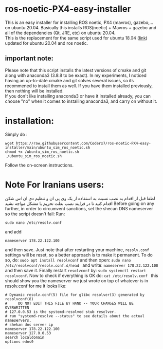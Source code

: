 # ros-noetic-PX4-easy-installer
This is an easy installer for installing ROS noetic, PX4 (mavros), gazebo,... on ubuntu 20.04.
Basically this installs ROS(noetic) + Mavros + gazebo and all of the dependencies (Qt, JRE, etc) on ubuntu 20.04.   
This is the replacement for the same script used for ubuntu 18.04 ([link](https://docs.px4.io/master/en/dev_setup/dev_env_linux_ubuntu.html#ros-gazebo)) updated for ubuntu 20.04 and ros noetic.   

## important note: 
Please note that this script installs the latest versions of cmake and git along with anaconda3 (3.8.8 to be exact). 
In my experiments, I noticed having an up-to-date cmake and git solves several issues, so its recommened to install them as well. 
If you have them installed previously, then nothing will be installed.   
If you don't like installing anaconda3 or have it installed already, you can choose "no" when it comes to installing anaconda3, and carry on without it. 

# installation: 
Simply do :
```
wget https://raw.githubusercontent.com/Coderx7/ros-noetic-PX4-easy-installer/main/ubuntu_sim_ros_noetic.sh
chmod +x /ubuntu_sim_ros_noetic.sh
./ubuntu_sim_ros_noetic.sh
```
Follow the on-screen instructions. 

# Note For Iranians users:
لطفا قبل از اقدام به نصب نسبت به استفاده از یک وی پی ان و تنظیم دی ان اس شکن اقدام کنید تا در فرایند نصب بعلت تحریم با مشکل مواجه نشید
Before going on any further, in order to circumvent sanctions, set the shecan DNS nameserver so the script doesn't fail: 
Run:
```
sudo nano /etc/resolv.conf 
```
and add 
```
nameserver 178.22.122.100
```
and then save.
Just note that after restarting your machine, `resolv.conf` settings will be reset, so a better approach is to make it permanent. 
To do so, do: 
`sudo apt install resolvconf`
and then open:
`sudo nano /etc/resolvconf/resolv.conf.d/head `
and write: 
`nameserver 178.22.122.100`
and then save it. Finally restart `resolvconf` by: `sudo systemctl restart resolvconf`. 
Now to check if everything is OK do:
`cat /etc/resolv.conf `
this should show you the nameserver we just wrote on top of whatever is in resolv.conf
for me it looks like:
```
# Dynamic resolv.conf(5) file for glibc resolver(3) generated by resolvconf(8)
#     DO NOT EDIT THIS FILE BY HAND -- YOUR CHANGES WILL BE OVERWRITTEN
# 127.0.0.53 is the systemd-resolved stub resolver.
# run "systemd-resolve --status" to see details about the actual nameservers.
# shekan dns server ip
nameserver 178.22.122.100
nameserver 127.0.0.53
search localdomain
options edns0
```

